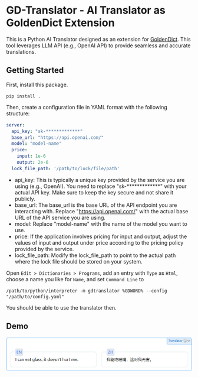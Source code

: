 # GD-Translator - AI Translator as GoldenDict Extension

This is a Python AI Translator designed as an extension for [GoldenDict](https://github.com/goldendict/goldendict). This tool leverages LLM API (e.g., OpenAI API) to provide seamless and accurate translations.

## Getting Started

First, install this package.

```
pip install .
```

Then, create a configuration file in YAML format with the following structure:

```yaml
server:
  api_key: "sk-*************"
  base_url: "https://api.openai.com/"
  model: "model-name"
  price:
    input: 1e-6
    output: 2e-6
  lock_file_path: '/path/to/lock/file/path'
```

- api_key: This is typically a unique key provided by the service you are using (e.g., OpenAI). You need to replace "sk-*************" with your actual API key. Make sure to keep the key secure and not share it publicly.
- base_url: The base_url is the base URL of the API endpoint you are interacting with. Replace "https://api.openai.com/" with the actual base URL of the API service you are using.
- model: Replace "model-name" with the name of the model you want to use.
- price: If the application involves pricing for input and output, adjust the values of input and output under price according to the pricing policy provided by the service.
- lock_file_path: Modify the lock_file_path to point to the actual path where the lock file should be stored on your system.

Open `Edit > Dictionaries > Programs`, add an entry with `Type` as `Html`, choose a name you like for `Name`, and set `Command Line` to

```
/path/to/python/interpreter -m gdtranslator %GDWORD% --config "/path/to/config.yaml"
```

You should be able to use the translator then.


## Demo

![demo image](media/demo.png)